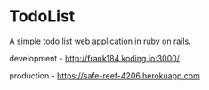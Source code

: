 # TodoList
 A simple todo list web application in ruby on rails.
 
 development - http://frank184.koding.io:3000/
 
 production  - https://safe-reef-4206.herokuapp.com
